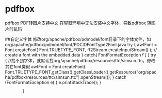# pdfbox
pdfbox PDF转图片支持中文
在容器环境中无法安装中文字体，导致pdfbox 转图片时乱码


##自定义字体
修改org/apache/pdfbox/pdmodel/font目录下的字体文件，如org/apache/pdfbox/pdmodel/font/PDCIDFontType2Font.java
try
            {
                awtFont = Font.createFont( Font.TRUETYPE_FONT, ff2Stream.createInputStream() );
                // create a font with the embedded data
            }
            catch( FontFormatException f )
            {
                try {
                //找不到字体，就默认找org/apache/pdfbox/resources/ttc/simsun.ttc，修改其它font类似
                    awtFont = Font.createFont( Font.TRUETYPE_FONT,getClass().getClassLoader().getResource("org/apache/pdfbox/resources/ttc/simsun.ttc").openStream());
                } catch (FontFormatException e) {
                    e.printStackTrace();
                }

            }

